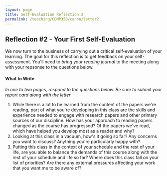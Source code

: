 ```yaml
---
layout: page
title: Self-Evaluation Reflection 2
permalink: /teaching/COMP350/canon/letter2
---
```


## Reflection \#2 - Your First Self-Evaluation

We now turn to the business of carrying out a critical self-evaluation of your learning.  The goal for this reflection is to get feedback on your self-assessment.  You'll need to *bring your reading journal* to the meeting along with your repsonse to the questions below. 

#### What to Write

*In one to two pages, respond to the questions below. Be sure to submit your report card along with the letter*

1. While there is a lot to be learned from the content of the papers we're reading, part of what you're developing in this class are the skills and experience needed to engage with research papers and other primary sources of our discipline.  How has your approach to reading papers changed as the course has progressed? Of the papers we've read, which have helped you develop most as a reader and why?  
2. Looking at this class in a vacuum, how's it going so far? Any concerns you want to discuss? Anything you're particularly happy with? 
3. Putting this class in the context of your schedule and the rest of your life, are you able to balance the demands of this course along with the rest of your schedule and life so far? Where does this class fall on your list of priorities? Are there any external pressures affecting your work that you want me to be aware of?
